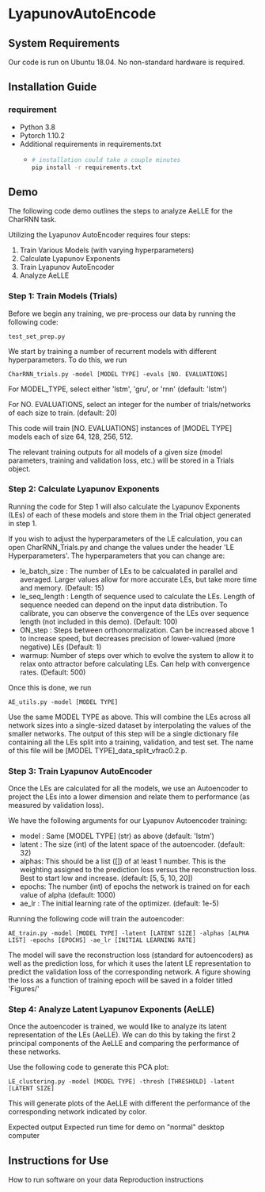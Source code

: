 # LyapunovAutoEncode
## System Requirements
Our code is run on Ubuntu 18.04. No non-standard hardware is required.

## Installation Guide
### requirement
- Python 3.8
- Pytorch 1.10.2
- Additional requirements in requirements.txt
  - ```bash
    # installation could take a couple minutes
    pip install -r requirements.txt
## Demo
The following code demo outlines the steps to analyze AeLLE for the CharRNN task.

Utilizing the Lyapunov AutoEncoder requires four steps:
1. Train Various Models (with varying hyperparameters)
2. Calculate Lyapunov Exponents
3. Train Lyapunov AutoEncoder
4. Analyze AeLLE

### Step 1: Train Models (Trials)
Before we begin any training, we pre-process our data by running the following code:
~~~
test_set_prep.py
~~~

We start by training a number of recurrent models with different hyperparameters.
To do this, we run 
~~~
CharRNN_trials.py -model [MODEL TYPE] -evals [NO. EVALUATIONS]
~~~

For MODEL_TYPE, select either 'lstm', 'gru', or 'rnn' (default: 'lstm')

For NO. EVALUATIONS, select an integer for the number of trials/networks of each size to train. (default: 20)

This code will train [NO. EVALUATIONS] instances of [MODEL TYPE] models each of size 64, 128, 256, 512.

The relevant training outputs for all models of a given size (model parameters, training and validation loss, etc.) will be stored in a Trials object.

### Step 2: Calculate Lyapunov Exponents
Running the code for Step 1 will also calculate the Lyapunov Exponents (LEs) of each of these models and store them in the Trial object generated in step 1.

If you wish to adjust the hyperparameters of the LE calculation, you can open CharRNN_Trials.py and change the values under the header 'LE Hyperparameters'.
The hyperparameters that you can change are:
- le_batch_size : The number of LEs to be calcualated in parallel and averaged. Larger values allow for more accurate LEs, but take more time and memory. (Default: 15)
- le_seq_length : Length of sequence used to calculate the LEs. Length of sequence needed can depend on the input data distribution. To calibrate, you can observe the convergence of the LEs over sequence length (not included in this demo). (Default: 100)
- ON_step : Steps between orthonormalization. Can be increased above 1 to increase speed, but decreases precision of lower-valued (more negative) LEs (Default: 1)
- warmup: Number of steps over which to evolve the system to allow it to relax onto attractor before calculating LEs. Can help with convergence rates. (Default: 500)

Once this is done, we run
~~~
AE_utils.py -model [MODEL TYPE]
~~~
Use the same MODEL TYPE as above. This will combine the LEs across all network sizes into a single-sized dataset by interpolating the values of the smaller networks.
The output of this step will be a single dictionary file containing all the LEs split into a training, validation, and test set. 
The name of this file will be [MODEL TYPE]_data_split_vfrac0.2.p.

### Step 3: Train Lyapunov AutoEncoder
Once the LEs are calculated for all the models, we use an Autoencoder to project the LEs into a lower dimension and relate them to performance (as measured by validation loss).

We have the following arguments for our Lyapunov Autoencoder training:
- model : Same [MODEL TYPE] (str) as above (default: 'lstm')
- latent : The size (int) of the latent space of the autoencoder. (default: 32)
- alphas: This should be a list ([]) of at least 1 number. This is the weighting assigned to the prediction loss versus the reconstruction loss. Best to start low and increase. (default: [5, 5, 10, 20])
- epochs: The number (int) of epochs the network is trained on for each value of alpha (default: 1000)
- ae_lr : The initial learning rate of the optimizer. (default: 1e-5)

Running the following code will train the autoencoder:
~~~
AE_train.py -model [MODEL TYPE] -latent [LATENT SIZE] -alphas [ALPHA LIST] -epochs [EPOCHS] -ae_lr [INITIAL LEARNING RATE]
~~~
The model will save the reconstruction loss (standard for autoencoders) as well as the prediction loss, for which it uses the latent LE representation to predict the validation loss of the corresponding network.
A figure showing the loss as a function of training epoch will be saved in a folder titled 'Figures/'

### Step 4: Analyze Latent Lyapunov Exponents (AeLLE)
Once the autoencoder is trained, we would like to analyze its latent representation of the LEs (AeLLE). We can do this by taking the first 2 principal components of the AeLLE and comparing the performance of these networks.

Use the following code to generate this PCA plot:
~~~
LE_clustering.py -model [MODEL TYPE] -thresh [THRESHOLD] -latent [LATENT SIZE]
~~~

This will generate plots of the AeLLE with different the performance of the corresponding network indicated by color.

Expected output
Expected run time for demo on "normal" desktop computer

## Instructions for Use
How to run software on your data
Reproduction instructions